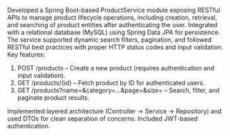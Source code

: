 Developed a Spring Boot-based ProductService module exposing RESTful APIs to manage product lifecycle operations, including creation, retrieval, and searching of product entities after authenticating the user. Integrated with a relational database (MySQL) using Spring Data JPA for persistence. The service supported dynamic search filters, pagination, and followed RESTful best practices with proper HTTP status codes and input validation.
Key features:
  1. POST /products – Create a new product (requires authentication and input validation).
  2. GET /products/{id} – Fetch product by ID for authenticated users.
  3. GET /products?name=&category=...&page=&size= – Search, filter, and paginate product results.
     
Implemented layered architecture (Controller → Service → Repository) and used DTOs for clean separation of concerns. Included JWT-based authentication.

